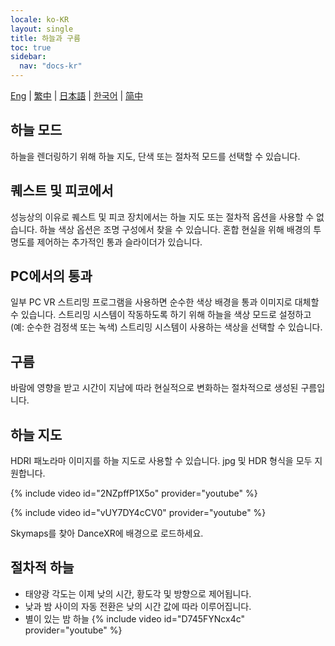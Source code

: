 ```yaml
---
locale: ko-KR
layout: single
title: 하늘과 구름
toc: true
sidebar:
  nav: "docs-kr"
---
```

[Eng](/dancexr/features/skymap) | [繁中](/tw/dancexr/features/skymap) | [日本語](/jp/dancexr/features/skymap) | [한국어](/kr/dancexr/features/skymap) | [简中](/zh/dancexr/features/skymap)


## 하늘 모드
하늘을 렌더링하기 위해 하늘 지도, 단색 또는 절차적 모드를 선택할 수 있습니다.

## 퀘스트 및 피코에서
성능상의 이유로 퀘스트 및 피코 장치에서는 하늘 지도 또는 절차적 옵션을 사용할 수 없습니다. 하늘 색상 옵션은 조명 구성에서 찾을 수 있습니다. 혼합 현실을 위해 배경의 투명도를 제어하는 추가적인 통과 슬라이더가 있습니다.

## PC에서의 통과
일부 PC VR 스트리밍 프로그램을 사용하면 순수한 색상 배경을 통과 이미지로 대체할 수 있습니다. 스트리밍 시스템이 작동하도록 하기 위해 하늘을 색상 모드로 설정하고 (예: 순수한 검정색 또는 녹색) 스트리밍 시스템이 사용하는 색상을 선택할 수 있습니다.

## 구름
바람에 영향을 받고 시간이 지남에 따라 현실적으로 변화하는 절차적으로 생성된 구름입니다.

## 하늘 지도
HDRI 패노라마 이미지를 하늘 지도로 사용할 수 있습니다. jpg 및 HDR 형식을 모두 지원합니다.

{% include video id="2NZpffP1X5o" provider="youtube" %}

{% include video id="vUY7DY4cCV0" provider="youtube" %}

Skymaps를 찾아 DanceXR에 배경으로 로드하세요.

## 절차적 하늘
* 태양광 각도는 이제 낮의 시간, 황도각 및 방향으로 제어됩니다.
* 낮과 밤 사이의 자동 전환은 낮의 시간 값에 따라 이루어집니다.
* 별이 있는 밤 하늘
{% include video id="D745FYNcx4c" provider="youtube" %}